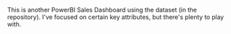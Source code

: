 This is another PowerBI Sales Dashboard using the dataset (in the repository). 
I've focused on certain key attributes, but there's plenty to play with. 
